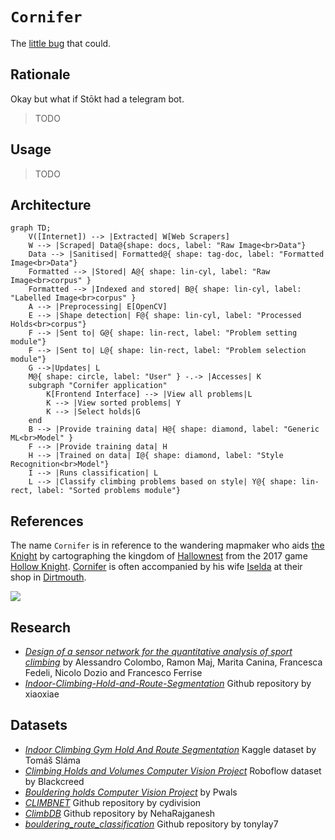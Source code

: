 # `Cornifer`

The [little bug](https://www.reddit.com/r/HollowKnight/comments/n646h6/iis_it_really_you_cornifer/) that could.

## Rationale

Okay but what if Stōkt had a telegram bot.

> TODO 

## Usage

> TODO

## Architecture

```mermaid
graph TD;
    V([Internet]) --> |Extracted| W[Web Scrapers]
    W --> |Scraped| Data@{shape: docs, label: "Raw Image<br>Data"}
    Data --> |Sanitised| Formatted@{ shape: tag-doc, label: "Formatted Image<br>Data"}
    Formatted --> |Stored| A@{ shape: lin-cyl, label: "Raw Image<br>corpus" }
    Formatted --> |Indexed and stored| B@{ shape: lin-cyl, label: "Labelled Image<br>corpus" }
    A --> |Preprocessing| E[OpenCV]
    E --> |Shape detection| F@{ shape: lin-cyl, label: "Processed Holds<br>corpus"}
    F --> |Sent to| G@{ shape: lin-rect, label: "Problem setting module"}
    F --> |Sent to| L@{ shape: lin-rect, label: "Problem selection module"}
    G -->|Updates| L
    M@{ shape: circle, label: "User" } -.-> |Accesses| K
    subgraph "Cornifer application"
        K[Frontend Interface] --> |View all problems|L
        K --> |View sorted problems| Y
        K --> |Select holds|G
    end
    B --> |Provide training data| H@{ shape: diamond, label: "Generic ML<br>Model" }
    F --> |Provide training data| H
    H --> |Trained on data| I@{ shape: diamond, label: "Style Recognition<br>Model"}
    I --> |Runs classification| L
    L --> |Classify climbing problems based on style| Y@{ shape: lin-rect, label: "Sorted problems module"}
```

## References

The name `Cornifer` is in reference to the wandering mapmaker who aids [the Knight](https://hollowknight.fandom.com/wiki/Knight) by cartographing the kingdom of [Hallownest](https://hollowknight.fandom.com/wiki/Hallownest) from the 2017 game [Hollow Knight](https://hollowknight.fandom.com/wiki/Hollow_Knight_Wiki). [Cornifer](https://hollowknight.fandom.com/wiki/Cornifer) is often accompanied by his wife [Iselda](https://hollowknight.fandom.com/wiki/Iselda) at their shop in [Dirtmouth](https://hollowknight.fandom.com/wiki/Dirtmouth).

![](https://cdn.wikimg.net/en/hkwiki/images/f/ff/Cornifer.png)

## Research

* [*Design of a sensor network for the quantitative analysis of sport climbing*](https://www.frontiersin.org/journals/sports-and-active-living/articles/10.3389/fspor.2023.1114539/full) by Alessandro Colombo, Ramon Maj, Marita Canina, Francesca Fedeli, Nicolo Dozio and Francesco Ferrise
* [*Indoor-Climbing-Hold-and-Route-Segmentation*](https://github.com/xiaoxiae/Indoor-Climbing-Hold-and-Route-Segmentation) Github repository by xiaoxiae

## Datasets

* [*Indoor Climbing Gym Hold And Route Segmentation*](https://www.kaggle.com/datasets/tomasslama/indoor-climbing-gym-hold-segmentation/data) Kaggle dataset by Tomáš Sláma
* [*Climbing Holds and Volumes Computer Vision Project*](https://universe.roboflow.com/blackcreed-xpgxh/climbing-holds-and-volumes) Roboflow dataset by Blackcreed
* [*Bouldering holds Computer Vision Project*](https://universe.roboflow.com/pwals/bouldering-holds-9wavr) by Pwals
* [*CLIMBNET*](https://github.com/cydivision/climbnet) Github repository by cydivision
* [*ClimbDB*](https://github.com/NehaRajganesh/ClimbDB) Github repository by NehaRajganesh
* [*bouldering_route_classification*](https://github.com/tonylay7/bouldering_route_classification) Github repository by tonylay7